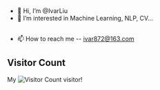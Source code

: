 ## 
- 👋 Hi, I’m @IvarLiu
- 👀 I’m interested in Machine Learning, NLP, CV...
## 
- 📫 How to reach me -- ivar872@163.com
## Visitor Count
My ![Visitor Count](https://profile-counter.glitch.me/IvarLiu/count.svg) visitor!
<!---
IvarLiu/IvarLiu is a ✨ special ✨ repository because its `README.md` (this file) appears on your GitHub profile.
You can click the Preview link to take a look at your changes.
--->
